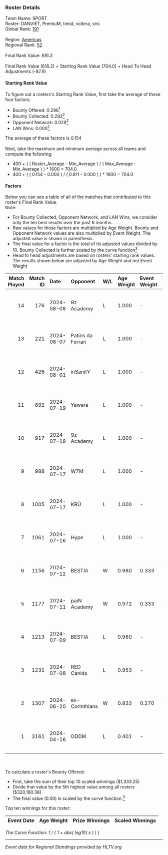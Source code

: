 ### Roster Details<br />
Team Name: SPORT<br />
Roster: DANVIET, PremiuM, timid, voltera, xns<br />
Global Rank: [191](../standings_global_2024_08_14.md)<br />
<br />
Region: [Americas]( ../standings_americas_2024_08_14.md)<br />
Regional Rank: [52]( ../standings_americas_2024_08_14.md)<br />
<br />
Final Rank Value:  616.2<br />
<br />
Final Rank Value (616.2) = Starting Rank Value (704.0) + Head To Head Adjustments (-87.9)<br />

#### Starting Rank Value<br />
To figure out a rosters's Starting Rank Value, first take the average of these four factors:<br />
- Bounty Offered: 0.296[<sup>1</sup>](#table2)
- Bounty Collected: 0.292[<sup>2</sup>](#table1)
- Opponent Network: 0.029[<sup>2</sup>](#table1)
- LAN Wins: 0.000[<sup>2</sup>](#table1)

The average of these factors is 0.154<br />
<br />
Next, take the maximum and minimum average across all teams and compute the following:<br />
- 400 + ( ( Roster_Average - Min_Average ) / ( Max_Average - Min_Average ) ) * 1600 = 704.0
- 400 + ( ( 0.154 - 0.000 ) / ( 0.811 - 0.000 ) ) * 1600 = 704.0


#### Factors<br />
Below you can see a table of all of the matches that contributed to this roster's Final Rank Value.<br />
Note:<br />

- For Bounty Collected, Opponent Network, and LAN Wins, we consider only the ten best results over the past 6 months.
- Raw values for those factors are multiplied by Age Weight. Bounty and Opponent Network values are also multiplied by Event Weight. The adjusted value is shown in parenthesis.
- The final value for a factor is the total of its adjusted values divided by 10. Bounty Collected is further scaled by the curve function[<sup>3</sup>](#curveFunction)
- Head to head adjustments are based on rosters' starting rank values. The results shown below are adjusted by Age Weight and not Event Weight
<span id="table1"></span><br />


| Match Played | Match ID | Date       | Opponent          | W/L | Age Weight | Event Weight | Bounty Collected | Opponent Network | LAN Wins  | H2H Adj. | Roster                                 |
| -: | -: | :- | :- | :- | :- | :- | :- | :- | :- | -: | :- |
|           14 |      176 | 2024-08-08 | 9z Academy        | L   | 1.000      | -            | -                | -                | -         |   -20.51 | DANVIET, PremiuM, timid, voltera, xns  |
|           13 |      221 | 2024-08-07 | Patins da Ferrari | L   | 1.000      | -            | -                | -                | -         |   -12.59 | DANVIET, PremiuM, timid, voltera, xns  |
|           12 |      426 | 2024-08-01 | inSanitY          | L   | 1.000      | -            | -                | -                | -         |    -4.85 | DANVIET, PremiuM, timid, voltera, xns  |
|           11 |      892 | 2024-07-19 | Yawara            | L   | 1.000      | -            | -                | -                | -         |   -22.88 | DANVIET, PremiuM, timid, voltera, xns  |
|           10 |      917 | 2024-07-18 | 9z Academy        | L   | 1.000      | -            | -                | -                | -         |   -23.08 | DANVIET, PremiuM, timid, voltera, xns  |
|            9 |      988 | 2024-07-17 | W7M               | L   | 1.000      | -            | -                | -                | -         |   -12.12 | DANVIET, PremiuM, timid, voltera, xns  |
|            8 |     1005 | 2024-07-17 | KRÜ               | L   | 1.000      | -            | -                | -                | -         |    -9.67 | DANVIET, PremiuM, timid, voltera, xns  |
|            7 |     1061 | 2024-07-16 | Hype              | L   | 1.000      | -            | -                | -                | -         |    -9.41 | DANVIET, PremiuM, timid, voltera, xns  |
|            6 |     1156 | 2024-07-12 | BESTIA            | W   | 0.980      | 0.333        | 0.112 (0.036)    | 0.880 (0.288)    | 0 (0.000) |    25.17 | DANVIET, PremiuM, timid, voltera, xns  |
|            5 |     1177 | 2024-07-11 | paiN Academy      | W   | 0.972      | 0.333        | 0.000 (0.000)    | 0.000 (0.000)    | 0 (0.000) |     4.66 | DANVIET, PremiuM, timid, voltera, xns  |
|            4 |     1213 | 2024-07-09 | BESTIA            | L   | 0.960      | -            | -                | -                | -         |    -4.64 | DANVIET, PremiuM, timid, voltera, xns  |
|            3 |     1231 | 2024-07-08 | RED Canids        | L   | 0.953      | -            | -                | -                | -         |    -2.68 | DANVIET, PremiuM, timid, voltera, xns  |
|            2 |     1307 | 2024-06-20 | ex-Corinthians    | W   | 0.833      | 0.270        | 0.004 (0.001)    | 0.000 (0.000)    | 0 (0.000) |     6.97 | DANVIET, farias, PremiuM, voltera, xns |
|            1 |     3161 | 2024-04-16 | ODDIK             | L   | 0.401      | -            | -                | -                | -         |    -2.23 | DANVIET, farias, PremiuM, voltera, xns |

<br />
<span id="table2"></span><br />
To calculate a roster's Bounty Offered:<br />

- First, take the sum of their top 10 scaled winnings ($1,333.25)
- Divide that value by the 5th highest value among all rosters ($320,160.38)
- The final value (0.00) is scaled by the curve function.[<sup>3</sup>](#curveFunction)

Top ten winnings for this roster:<br />

| Event Date | Age Weight | Prize Winnings | Scaled Winnings |
| :- | -: | :- | :- |


<span id="curveFunction"></span>_The Curve Function: 1 / ( 1 + abs( log10( x ) ) )_<br />

---
_Event data for Regional Standings provided by HLTV.org_<br />
